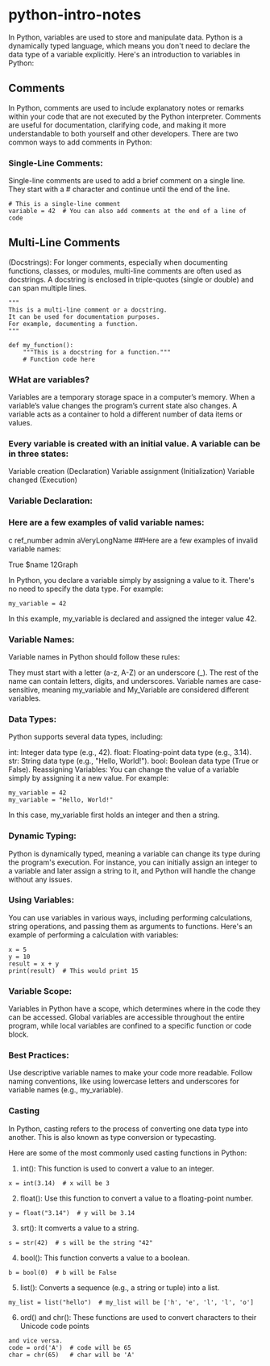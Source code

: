 # python-intro-notes

In Python, variables are used to store and manipulate data. 
Python is a dynamically typed language, which means you don't need to declare the data type of a variable explicitly. 
Here's an introduction to variables in Python:

## Comments

In Python, comments are used to include explanatory notes or remarks within your code that are not executed by the Python interpreter. Comments are useful for documentation, clarifying code, and making it more understandable to both yourself and other developers. There are two common ways to add comments in Python:

### Single-Line Comments: 
Single-line comments are used to add a brief comment on a single line. They start with a # character and continue until the end of the line.

```
# This is a single-line comment
variable = 42  # You can also add comments at the end of a line of code

```

## Multi-Line Comments 
(Docstrings): For longer comments, especially when documenting functions, classes, or modules, multi-line comments are often used as docstrings. A docstring is enclosed in triple-quotes (single or double) and can span multiple lines.

```
"""
This is a multi-line comment or a docstring.
It can be used for documentation purposes.
For example, documenting a function.
"""

def my_function():
    """This is a docstring for a function."""
    # Function code here

```

### WHat are variables?
Variables are a temporary storage space in a computer’s memory. When a variable’s value changes the program’s current state also changes. A variable acts as a container to hold a different number of data items or values. 

### Every variable is created with an initial value. A variable can be in three states:

Variable creation (Declaration)
Variable assignment (Initialization)
Variable changed (Execution)


### Variable Declaration:

### Here are a few examples of valid variable names:

c
ref_number
admin
aVeryLongName
##Here are a few examples of invalid variable names:

True
$name
12Graph

In Python, you declare a variable simply by assigning a value to it. There's no need to specify the data type. For example:

```
my_variable = 42
```
In this example, my_variable is declared and assigned the integer value 42.

### Variable Names:
Variable names in Python should follow these rules:

They must start with a letter (a-z, A-Z) or an underscore (_).
The rest of the name can contain letters, digits, and underscores.
Variable names are case-sensitive, meaning my_variable and My_Variable are considered different variables.

### Data Types:
Python supports several data types, including:

int: Integer data type (e.g., 42).
float: Floating-point data type (e.g., 3.14).
str: String data type (e.g., "Hello, World!").
bool: Boolean data type (True or False).
Reassigning Variables:
You can change the value of a variable simply by assigning it a new value. For example:

```
my_variable = 42
my_variable = "Hello, World!"
```
In this case, my_variable first holds an integer and then a string.

### Dynamic Typing:
Python is dynamically typed, meaning a variable can change its type during the program's execution. For instance, you can initially assign an integer to a variable and later assign a string to it, and Python will handle the change without any issues.

### Using Variables:
You can use variables in various ways, including performing calculations, string operations, and passing them as arguments to functions. Here's an example of performing a calculation with variables:

```
x = 5
y = 10
result = x + y
print(result)  # This would print 15
```
### Variable Scope:
Variables in Python have a scope, which determines where in the code they can be accessed. Global variables are accessible throughout the entire program, while local variables are confined to a specific function or code block.

### Best Practices:

Use descriptive variable names to make your code more readable.
Follow naming conventions, like using lowercase letters and underscores for variable names (e.g., my_variable).

### Casting

In Python, casting refers to the process of converting one data type into another. 
This is also known as type conversion or typecasting.

Here are some of the most commonly used casting functions in Python:

1.    int(): This function is used to convert a value to an integer.
```
x = int(3.14)  # x will be 3
```

2.    float(): Use this function to convert a value to a floating-point number.
```
y = float("3.14")  # y will be 3.14
```
3.    srt(): It comverts a value to a string.
```
s = str(42)  # s will be the string "42"
```
4.    bool(): This function converts a value to a boolean.
```
b = bool(0)  # b will be False
```
5.   list(): Converts a sequence (e.g., a string or tuple) into a list. 
```
my_list = list("hello")  # my_list will be ['h', 'e', 'l', 'l', 'o']
```
6.    ord() and chr(): These functions are used to convert characters to their Unicode code points
```
and vice versa.
code = ord('A')  # code will be 65
char = chr(65)   # char will be 'A'
```

